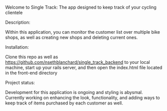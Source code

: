 

Welcome to Single Track: The app designed to keep track of your cycling clientele

Description:

Within this application, you can monitor the customer list over multiple bike shops, as well as creating new shops and deleting current ones. 

Installation:

Clone this repo as well as https://github.com/nsethblanchard/single_track_backend to your local machine, start up your rails server, and then open the index.html file located in the front-end directory


Project status:

Development for this application is ongoing and styling is abysmal.  Currently working on enhancing the look, functionality, and adding ways to keep track of items purchased by each customer as well. 